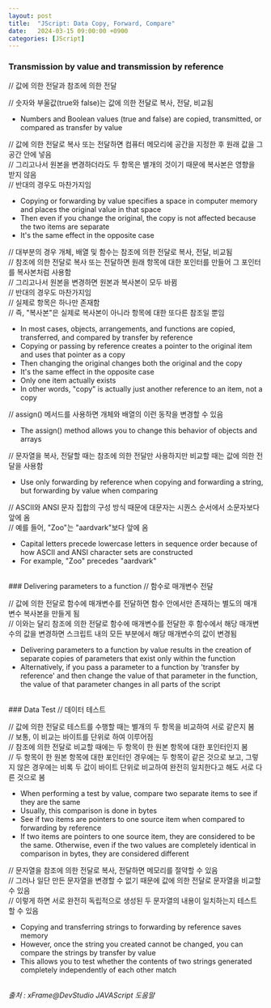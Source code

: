 ```yaml
---
layout: post
title:  "JScript: Data Copy, Forward, Compare"
date:   2024-03-15 09:00:00 +0900
categories: [JScript]
---
```


### Transmission by value and transmission by reference   
// 값에 의한 전달과 참조에 의한 전달   
   
// 숫자와 부울값(true와 false)는 값에 의한 전달로 복사, 전달, 비교됨   
- Numbers and Boolean values (true and false) are copied, transmitted, or compared as transfer by value   
   
// 값에 의한 전달로 복사 또는 전달하면 컴퓨터 메모리에 공간을 지정한 후 원래 값을 그 공간 안에 넣음   
// 그리고나서 원본을 변경하더라도 두 항목은 별개의 것이기 때문에 복사본은 영향을 받지 않음   
// 반대의 경우도 마찬가지임   
- Copying or forwarding by value specifies a space in computer memory and places the original value in that space   
- Then even if you change the original, the copy is not affected because the two items are separate   
- It's the same effect in the opposite case   
   
// 대부분의 경우 개체, 배열 및 함수는 참조에 의한 전달로 복사, 전달, 비교됨   
// 참조에 의한 전달로 복사 또는 전달하면 원래 항목에 대한 포인터를 만들어 그 포인터를 복사본처럼 사용함   
// 그리고나서 원본을 변경하면 원본과 복사본이 모두 바뀜   
// 반대의 경우도 마찬가지임   
// 실제로 항목은 하나만 존재함   
// 즉, "복사본"은 실제로 복사본이 아니라 항목에 대한 또다른 참조일 뿐임   
- In most cases, objects, arrangements, and functions are copied, transferred, and compared by transfer by reference   
- Copying or passing by reference creates a pointer to the original item and uses that pointer as a copy   
- Then changing the original changes both the original and the copy   
- It's the same effect in the opposite case   
- Only one item actually exists   
- In other words, "copy" is actually just another reference to an item, not a copy   
   
// assign() 메서드를 사용하면 개체와 배열의 이런 동작을 변경할 수 있음   
- The assign() method allows you to change this behavior of objects and arrays   
   
// 문자열을 복사, 전달할 때는 참조에 의한 전달만 사용하지만 비교할 때는 값에 의한 전달을 사용함   
- Use only forwarding by reference when copying and forwarding a string, but forwarding by value when comparing   
   
// ASCII와 ANSI 문자 집합의 구성 방식 때문에 대문자는 시퀀스 순서에서 소문자보다 앞에 옴   
// 예를 들어, "Zoo"는 "aardvark"보다 앞에 옴   
- Capital letters precede lowercase letters in sequence order because of how ASCII and ANSI character sets are constructed   
- For example, "Zoo" precedes "aardvark"   
   
<br />
### Delivering parameters to a function   
// 함수로 매개변수 전달   
   
// 값에 의한 전달로 함수에 매개변수를 전달하면 함수 안에서만 존재하는 별도의 매개 변수 복사본을 만들게 됨   
// 이와는 달리 참조에 의한 전달로 함수에 매개변수를 전달한 후 함수에서 해당 매개변수의 값을 변경하면 스크립트 내의 모든 부분에서 해당 매개변수의 값이 변경됨   
- Delivering parameters to a function by value results in the creation of separate copies of parameters that exist only within the function   
- Alternatively, if you pass a parameter to a function by 'transfer by reference' and then change the value of that parameter in the function, the value of that parameter changes in all parts of the script   
   
<br />
### Data Test   
// 데이터 테스트   
   
// 값에 의한 전달로 테스트를 수행할 때는 별개의 두 항목을 비교하여 서로 같은지 봄   
// 보통, 이 비교는 바이트를 단위로 하여 이루어짐   
// 참조에 의한 전달로 비교할 때에는 두 항목이 한 원본 항목에 대한 포인터인지 봄   
// 두 항목이 한 원본 항목에 대한 포인터인 경우에는 두 항목이 같은 것으로 보고, 그렇지 않은 경우에는 비록 두 값이 바이트 단위로 비교하여 완전히 일치한다고 해도 서로 다른 것으로 봄   
- When performing a test by value, compare two separate items to see if they are the same   
- Usually, this comparison is done in bytes   
- See if two items are pointers to one source item when compared to forwarding by reference   
- If two items are pointers to one source item, they are considered to be the same. Otherwise, even if the two values are completely identical in comparison in bytes, they are considered different   
   
// 문자열을 참조에 의한 전달로 복사, 전달하면 메모리를 절약할 수 있음   
// 그러나 일단 만든 문자열을 변경할 수 없기 때문에 값에 의한 전달로 문자열을 비교할 수 있음   
// 이렇게 하면 서로 완전히 독립적으로 생성된 두 문자열의 내용이 일치하는지 테스트할 수 있음   
- Copying and transferring strings to forwarding by reference saves memory   
- However, once the string you created cannot be changed, you can compare the strings by transfer by value   
- This allows you to test whether the contents of two strings generated completely independently of each other match   
   
<br />
<cite>출처 : xFrame@DevStudio JAVAScript 도움말</cite>
